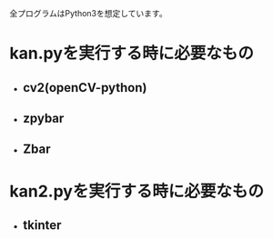 全プログラムはPython3を想定しています。
# kan.pyを実行する時に必要なもの
* ## cv2(openCV-python)
* ## zpybar
* ## Zbar

# kan2.pyを実行する時に必要なもの
* ## tkinter